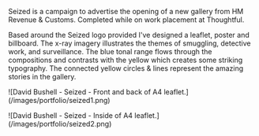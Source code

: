 Seized is a campaign to advertise the opening of a new gallery from HM Revenue & Customs. Completed while on work placement at Thoughtful.

Based around the Seized logo provided I've designed a leaflet, poster and billboard. The x-ray imagery illustrates the themes of smuggling, detective work, and surveillance. The blue tonal range flows through the compositions and contrasts with the yellow which creates some striking typography. The connected yellow circles & lines represent the amazing stories in the gallery.

<p class="b-post__image">![David Bushell - Seized - Front and back of A4 leaflet.](/images/portfolio/seized1.png)</p>

<p class="b-post__image">![David Bushell - Seized - Inside of A4 leaflet.](/images/portfolio/seized2.png)</p>
